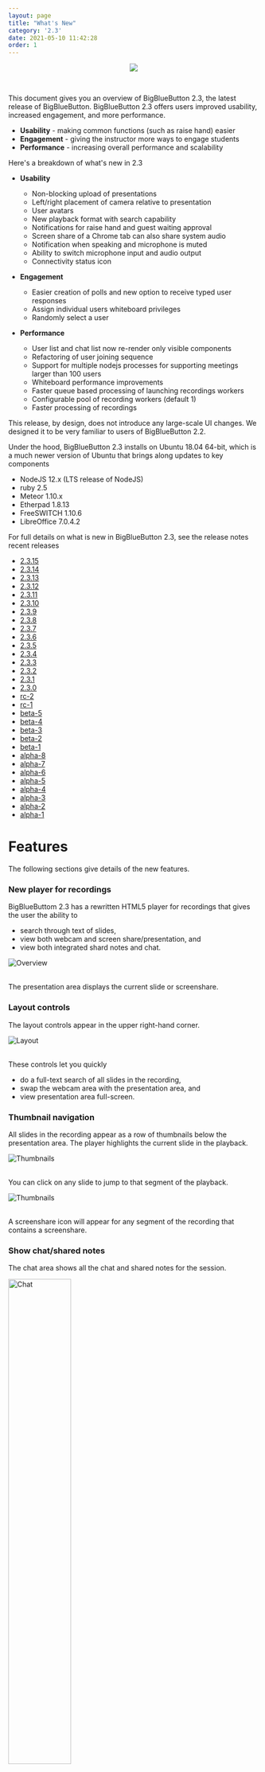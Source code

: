 ```yaml
---
layout: page
title: "What's New"
category: '2.3'
date: 2021-05-10 11:42:28
order: 1
---
```


<p align="center">
  <img src="/images/23-header.png"/>
</p><br>

This document gives you an overview of BigBlueButton 2.3, the latest release of BigBlueButton. BigBlueButton 2.3 offers users improved usability, increased engagement, and more performance.

- **Usability** - making common functions (such as raise hand) easier
- **Engagement** - giving the instructor more ways to engage students
- **Performance** - increasing overall performance and scalability

Here's a breakdown of what's new in 2.3

- **Usability**

  - Non-blocking upload of presentations
  - Left/right placement of camera relative to presentation
  - User avatars
  - New playback format with search capability
  - Notifications for raise hand and guest waiting approval
  - Screen share of a Chrome tab can also share system audio
  - Notification when speaking and microphone is muted
  - Ability to switch microphone input and audio output
  - Connectivity status icon

- **Engagement**

  - Easier creation of polls and new option to receive typed user responses
  - Assign individual users whiteboard privileges
  - Randomly select a user

- **Performance**
  - User list and chat list now re-render only visible components
  - Refactoring of user joining sequence
  - Support for multiple nodejs processes for supporting meetings larger than 100 users
  - Whiteboard performance improvements
  - Faster queue based processing of launching recordings workers
  - Configurable pool of recording workers (default 1)
  - Faster processing of recordings

This release, by design, does not introduce any large-scale UI changes. We designed it to be very familiar to users of BigBlueButton 2.2.

Under the hood, BigBlueButton 2.3 installs on Ubuntu 18.04 64-bit, which is a much newer version of Ubuntu that brings along updates to key components

- NodeJS 12.x (LTS release of NodeJS)
- ruby 2.5
- Meteor 1.10.x
- Etherpad 1.8.13
- FreeSWITCH 1.10.6
- LibreOffice 7.0.4.2

For full details on what is new in BigBlueButton 2.3, see the release notes recent releases
- [2.3.15](https://github.com/bigbluebutton/bigbluebutton/releases/tag/v2.3.15)
- [2.3.14](https://github.com/bigbluebutton/bigbluebutton/releases/tag/v2.3.14)
- [2.3.13](https://github.com/bigbluebutton/bigbluebutton/releases/tag/v2.3.13)
- [2.3.12](https://github.com/bigbluebutton/bigbluebutton/releases/tag/v2.3.12)
- [2.3.11](https://github.com/bigbluebutton/bigbluebutton/releases/tag/v2.3.11)
- [2.3.10](https://github.com/bigbluebutton/bigbluebutton/releases/tag/v2.3.10)
- [2.3.9](https://github.com/bigbluebutton/bigbluebutton/releases/tag/v2.3.9)
- [2.3.8](https://github.com/bigbluebutton/bigbluebutton/releases/tag/v2.3.8)
- [2.3.7](https://github.com/bigbluebutton/bigbluebutton/releases/tag/v2.3.7)
- [2.3.6](https://github.com/bigbluebutton/bigbluebutton/releases/tag/v2.3.6)
- [2.3.5](https://github.com/bigbluebutton/bigbluebutton/releases/tag/v2.3.5)
- [2.3.4](https://github.com/bigbluebutton/bigbluebutton/releases/tag/v2.3.4)
- [2.3.3](https://github.com/bigbluebutton/bigbluebutton/releases/tag/v2.3.3)
- [2.3.2](https://github.com/bigbluebutton/bigbluebutton/releases/tag/v2.3.2)
- [2.3.1](https://github.com/bigbluebutton/bigbluebutton/releases/tag/v2.3.1)
- [2.3.0](https://github.com/bigbluebutton/bigbluebutton/releases/tag/v2.3.0)
- [rc-2](https://github.com/bigbluebutton/bigbluebutton/releases/tag/v2.3-rc-2)
- [rc-1](https://github.com/bigbluebutton/bigbluebutton/releases/tag/v2.3-rc-1)
- [beta-5](https://github.com/bigbluebutton/bigbluebutton/releases/tag/v2.3-beta-5)
- [beta-4](https://github.com/bigbluebutton/bigbluebutton/releases/tag/v2.3-beta-4)
- [beta-3](https://github.com/bigbluebutton/bigbluebutton/releases/tag/v2.3-beta-3)
- [beta-2](https://github.com/bigbluebutton/bigbluebutton/releases/tag/v2.3-beta-2)
- [beta-1](https://github.com/bigbluebutton/bigbluebutton/releases/tag/v2.3-beta-1)
- [alpha-8](https://github.com/bigbluebutton/bigbluebutton/releases/tag/v2.3-alpha-8)
- [alpha-7](https://github.com/bigbluebutton/bigbluebutton/releases/tag/v2.3-alpha-7)
- [alpha-6](https://github.com/bigbluebutton/bigbluebutton/releases/tag/v2.3-alpha-6)
- [alpha-5](https://github.com/bigbluebutton/bigbluebutton/releases/tag/v2.3-alpha-5)
- [alpha-4](https://github.com/bigbluebutton/bigbluebutton/releases/tag/v2.3-alpha-4)
- [alpha-3](https://github.com/bigbluebutton/bigbluebutton/releases/tag/v2.3-alpha-3)
- [alpha-2](https://github.com/bigbluebutton/bigbluebutton/releases/tag/v2.3-alpha-2)
- [alpha-1](https://github.com/bigbluebutton/bigbluebutton/releases/tag/v2.3-alpha-1)

# Features

The following sections give details of the new features.

### New player for recordings

BigBlueButtom 2.3 has a rewritten HTML5 player for recordings that gives the user the ability to

- search through text of slides,
- view both webcam and screen share/presentation, and
- view both integrated shard notes and chat.

<img src="/images/22-playback-overview.png" alt="Overview" />
<br /><br />

The presentation area displays the current slide or screenshare.

### Layout controls

The layout controls appear in the upper right-hand corner.

<img src="/images/22-playback-layout.png" alt="Layout" />
<br /><br />

These controls let you quickly

- do a full-text search of all slides in the recording,
- swap the webcam area with the presentation area, and
- view presentation area full-screen.

### Thumbnail navigation

All slides in the recording appear as a row of thumbnails below the presentation area. The player highlights the current slide in the playback.

<img src="/images/22-playback-thumb.png" alt="Thumbnails" />
<br /><br />

You can click on any slide to jump to that segment of the playback.

<img src="/images/22-playback-thumbnails.png" alt="Thumbnails" />
<br /><br />

A screenshare icon will appear for any segment of the recording that contains a screenshare.

### Show chat/shared notes

The chat area shows all the chat and shared notes for the session.

<img src="/images/22-playback-chat.png" alt="Chat" width="50%">
<br /><br />

Click the shared notes and chat icons to switch between the views. The shared notes shows the final state of shared notes when the recording ended.

The chat messages are clickable, enabling the user to quickly advance to the recording at the point which that chat message was entered. Poll results now appear in the chat as well.

### Search

When creating the recording, BigBlueButton extracts the text for each slide.

Clicking the magnifying glass icon will bring up a search dialog box that lets enter text and show only the slides that contain that text. In the screenshot below, the user typed 'avoc' and found one slide contained that text.

<img src="/images/22-playback-search2.png" alt="Search" width="50%">
<br /><br />

Clicking the search icon will apply the search filter to the thumbnails. The user can then click a thumbnail to advance to that segment in the recording that has the search text on the slide.

<img src="/images/22-playback-results.png" alt="Search" width="50%">
<br /><br />

Clicking the 'x' button clears the search and displays all thumbnails again.

### Playback speed

The playback control lets the user adjust the playback speed for the recording.

<img src="/images/22-playback-speed.png" alt="Search" width="25%">
<br /><br />

## Usability

### Quickly choose a presentation

When you upload a presentation, the '+' shows a list of all uploaded presentations, making it very easy to switch between them.

<img src="/images/22-choose-presentation.png" alt="Choose Presentation" width="25%">
<br /><br />

### Notifications of raise hand

Moderators have two additional notifications: raise hands and guest waiting.

<img src="/images/23-moderator-notifications.png" alt="Moderator notifications" width="50%">
<br /><br />

For raise hands, a persistent toast notification will appear when a student raises their hand. The notification will remain the screen as long as at least one student has their hand raised.

<img src="/images/23-two-students.png" alt="multiple notifications" width="50%">
<br /><br />

The teacher can lower individual hands by clicking on user's avatar in the notification - for example, clicking on 'Ma' will lower Matthew Thomas's hand) - or the teacher can lower all hands and close the dialog by clicking "Lower Hands".

To make it easier to raise/lower your hand, users now have a Raise Hand button on the toolbar.

<img src="/images/23-raise-hand.png" alt="Moderator notifications" width="50%">
<br /><br />

The Raise Hand button is a one-click shortcut for a clicking on your avatar, choosing Set status, and choosing Raise hand.

<br /><br />

### Repositioning webcams

The webcams can now appear on the left or right of the presentation, maximizing the available viewing area for the presentation.

<img src="/images/bigbluebutton-repositioning-webcams.png" alt="Repositioning webcams" width="75%">
<br /><br />

### Uploaded slides in the background

When upload slides, the presenter immediately returns to the main window and can continue to engage students as the slides upload in the background.

<img src="/images/bigbluebutton-uploaded-slides.png" alt="BigBlueButton uploaded slides" width="50%">
<br /><br />

### Network connectivity icon

A network connectivity status icon now appears in the upper right-hand corner. This icon will show green when connectivity is good, and will change when the client detects a degraded connection or loss of connection.

<img src="/images/23-connectivity-bad.gif" alt="BigBlueButton connectivity indicator" width="75%">
<br /><br />

This icon shows green when the BigBlueButton client has a stable connection. If the client looses connection to the server, the connectivity icon will turn red and the client will attempt to reconnect.

The icon is clickable. When clicked, a dialog appears that lets the user turn off webcam and/or screen share videos to reduce bandwidth.

<img src="/images/23-connectivity-dialog.png" alt="BigBlueButton connectivity indicator" width="75%">
<br /><br />

The dialog will also show a recent log of connectivity changes. Here shows the user that at 8:11 am the client detected that the network connection was degraded.

Note: The design of the network icons and color are still under development.

### User connectivity log for moderators

To help moderators see if any users are having connectivity issues, when a moderator clicks their Connectivity Status icon, they will see a log of their connectivity status as well as a log of the connectivity status for all students in their session.

<img src="/images/bigbluebutton-connection-status.png" alt="BigBlueButton connection status" width="75%">
<br /><br />

Here the screen shot shows that Kert had a small dip in connectivity at 1:04 PM and Tyler at 1:18 PM.  Note: The display is of past events, not current status.  Kert's and Tyler's connectivity may have reverted to normal.

This log helps instructors quickly see if network bandwidth might be an issue.  For example, if a user is saying the instructor's audio is not sounding good, and the Connectivity status shows that user was recently shown a message that their client might be experiencing networking issues, then the poor audio is likely a result of networking issues.

### Smart Poll button with choices

The Smart Poll button now appears on the toolbar and shows the polling option.

<img src="/images/bigbluebutton-smart-poll.png" alt="BigBlueButton smart polling" width="75%">

<br /><br />

### Polling results in the chat experience

The poll results will also show in the chat. This helps make the poll results visible when the presentation is not visible, such as when sharing your screen.

<img src="/images/bigbluebutton-polling-results.png" alt="BigBlueButton connection status" width="50%">
<br /><br />

### Screen share system audio when sharing Chrome tab

When you screen share using Chrome and choose sharing a Chrome Tab, you can now include system audio from that tab. Users viewing the screen share will be able to hear any audio broadcasted from that tab.

To include the audio, choose `Chrome Tab` as check the `Share audio` option in the bottom left-hand corner.

<img src="/images/23-screen-share-tab.png" alt="Screen share tab" width="50%">
<br /><br />

### Notification of talking when muted

When talking with a muted microphone, BigBlueButton will now show a message that you are muted.

<img src="/images/23-unmute-mic.png" alt="Unmute microphone" width="50%">
<br /><br />

## Engagement

### Per-user whiteboard

You can give a specific student the ability to write on the whiteboard (instead of all students).

<img src="/images/23-give-whiteboard.png" alt="BigBlueButton per-user whiteboard access" width="50%">
<br /><br />

Once you have given an individual user whiteboard access, a pen icon appears next to their avatar.

<img src="/images/23-received-whiteboard.png" alt="BigBlueButton per-user whiteboard access" width="50%">
<br /><br />

You can revoke individual whiteboard access by clicking their avatar again and choosing "Remove whiteboard access"

<img src="/images/23-take-whiteboard.png" alt="BigBlueButton per-user whiteboard access" width="50%">
<br /><br />

When granting individual whiteboard access, a count will appear on the multi-user whiteboard icon showing you how many students you have granted access to the whiteboard.

<img src="/images/23-notification-of-whiteboard.png" alt="BigBlueButton per-user whiteboard access" width="50%">
<br /><br />

Clicking the multi-user whiteobard icon removes whiteboard access from everyone except the presenter.

<br /><br />

### Easier editing of polling choices

The preset choices for polling -- True/False, A/B/C/D, Yes/No/Abstention -- are now just default labels for a given list of polling choices.

The presenter can now click the '+' to add a new polling option, or the trash icon to remove a polling option.

<img src="/images/bigbluebutton-polling-typed-response.png" alt="BigBlueButton polling typed responses" width="75%">

### Typed responses to polling questions

There is a new polling choice called **User Response**. With User Response, you can have students provide a written response to a poll question. From the user's point of view, when prompted, they will see a dialog box in the lower right-hand corner.

<img src="/images/23-user-reponse.png" alt="BigBlueButton polling typed responses" width="75%">

<br /><br />

### Randomly choose a user

You can have BigBlueButton randomly pick a user in the class. You and the student chosen will see the choice after a brief animation.

<img src="/images/bigbluebutton-randomly-select-a-user.png" alt="BigBlueButton randomly select a user" width="50%">
<br /><br />

<img src="/images/bigbluebutton-selected-user.png" alt="BigBlueButton selected user" width="50%">
<br /><br />

You need at least two other viewers in the session.
